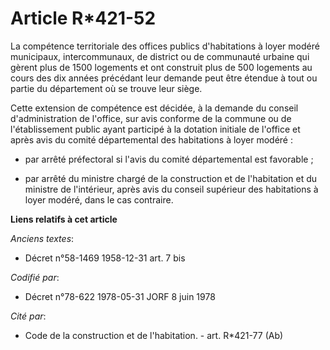 # Article R*421-52

La compétence territoriale des offices publics d'habitations à loyer modéré municipaux, intercommunaux, de district ou de
communauté urbaine qui gèrent plus de 1500 logements et ont construit plus de 500 logements au cours des dix années précédant
leur demande peut être étendue à tout ou partie du département où se trouve leur siège.

Cette extension de compétence est décidée, à la demande du conseil d'administration de l'office, sur avis conforme de la
commune ou de l'établissement public ayant participé à la dotation initiale de l'office et après avis du comité départemental
des habitations à loyer modéré :

- par arrêté préfectoral si l'avis du comité départemental est favorable ;

- par arrêté du ministre chargé de la construction et de l'habitation et du ministre de l'intérieur, après avis du conseil
supérieur des habitations à loyer modéré, dans le cas contraire.

**Liens relatifs à cet article**

_Anciens textes_:

  - Décret n°58-1469 1958-12-31 art. 7 bis

_Codifié par_:

  - Décret n°78-622 1978-05-31 JORF 8 juin 1978

_Cité par_:

  - Code de la construction et de l'habitation. - art. R*421-77 (Ab)
